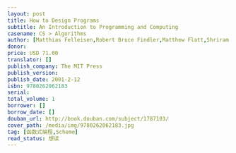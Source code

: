 ```yaml
---
layout: post
title: How to Design Programs
subtitle: An Introduction to Programming and Computing
casename: CS > Algorithms
author: [Matthias Felleisen,Robert Bruce Findler,Matthew Flatt,Shriram Krishnamurthi]
donor: 
price: USD 71.00
translator: []
publish_company: The MIT Press
publish_version: 
publish_date: 2001-2-12
isbn: 9780262062183
serial: 
total_volume: 1
borrower: []
borrow_date: []
douban_url: http://book.douban.com/subject/1787103/
cover_path: /media/img/9780262062183.jpg
tag: [函数式编程,Scheme]
read_status: 想读
---
```


